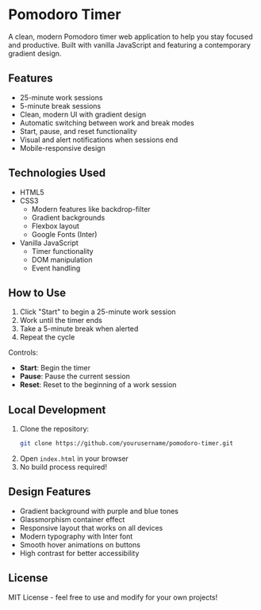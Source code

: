 # Pomodoro Timer

A clean, modern Pomodoro timer web application to help you stay focused and productive. Built with vanilla JavaScript and featuring a contemporary gradient design.

## Features

- 25-minute work sessions
- 5-minute break sessions
- Clean, modern UI with gradient design
- Automatic switching between work and break modes
- Start, pause, and reset functionality
- Visual and alert notifications when sessions end
- Mobile-responsive design

## Technologies Used

- HTML5
- CSS3
  - Modern features like backdrop-filter
  - Gradient backgrounds
  - Flexbox layout
  - Google Fonts (Inter)
- Vanilla JavaScript
  - Timer functionality
  - DOM manipulation
  - Event handling

## How to Use

1. Click "Start" to begin a 25-minute work session
2. Work until the timer ends
3. Take a 5-minute break when alerted
4. Repeat the cycle

Controls:
- **Start**: Begin the timer
- **Pause**: Pause the current session
- **Reset**: Reset to the beginning of a work session

## Local Development

1. Clone the repository:
   ```bash
   git clone https://github.com/yourusername/pomodoro-timer.git
   ```
2. Open `index.html` in your browser
3. No build process required!

## Design Features

- Gradient background with purple and blue tones
- Glassmorphism container effect
- Responsive layout that works on all devices
- Modern typography with Inter font
- Smooth hover animations on buttons
- High contrast for better accessibility

## License

MIT License - feel free to use and modify for your own projects!
